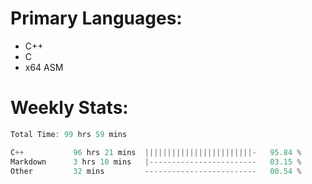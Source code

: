 # Primary Languages:
- C++
- C
- x64 ASM

# Weekly Stats:
<!--START_SECTION:waka-->

```C++
Total Time: 99 hrs 59 mins

C++           96 hrs 21 mins  ||||||||||||||||||||||||-   95.84 %
Markdown      3 hrs 10 mins   |------------------------   03.15 %
Other         32 mins         -------------------------   00.54 %
```

<!--END_SECTION:waka-->


